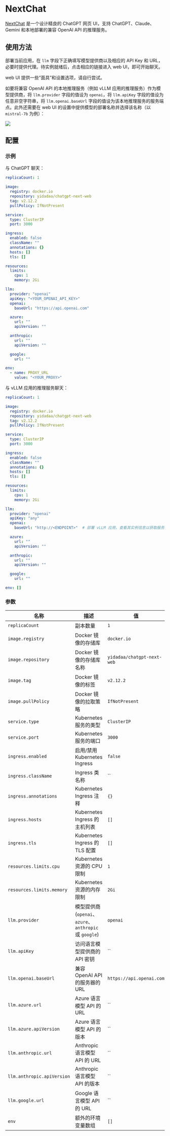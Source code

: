 # NextChat

[NextChat](https://github.com/ChatGPTNextWeb/ChatGPT-Next-Web) 是一个设计精良的 ChatGPT 网页 UI，支持 ChatGPT、Claude、Gemini 和本地部署的兼容 OpenAI API 的推理服务。

## 使用方法

部署当前应用，在 `llm` 字段下正确填写模型提供商以及相应的 API Key 和 URL，必要时提供代理。待实例就绪后，点击相应的链接进入 web UI，即可开始聊天。

web UI 提供一些“面具”和设置选项，请自行尝试。

如要将兼容 OpenAI API 的本地推理服务（例如 vLLM 应用的推理服务）作为模型提供商，将 `llm.provider` 字段的值设为 `openai`，将 `llm.apiKey` 字段的值设为任意非空字符串，将 `llm.openai.baseUrl` 字段的值设为该本地推理服务的服务端点。此外还需要在 web UI 的设置中提供模型的部署名称并选择该名称（以 `mistral-7b` 为例）：

![](https://s2.loli.net/2024/06/18/r6nc8sWwu2APReh.png)

## 配置

### 示例

与 ChatGPT 聊天：

```yaml
replicaCount: 1

image:
  registry: docker.io
  repository: yidadaa/chatgpt-next-web
  tag: v2.12.2
  pullPolicy: IfNotPresent

service:
  type: ClusterIP
  port: 3000

ingress:
  enabled: false
  className: ""
  annotations: {}
  hosts: []
  tls: []

resources:
  limits:
    cpu: 1
    memory: 2Gi

llm:
  provider: "openai"
  apiKey: "<YOUR_OPENAI_API_KEY>"
  openai:
    baseUrl: "https://api.openai.com"

  azure:
    url: ""
    apiVersion: ""

  anthropic:
    url: ""
    apiVersion: ""

  google:
    url: ""

env:
  - name: PROXY_URL
    value: "<YOUR_PROXY>"
```

与 vLLM 应用的推理服务聊天：

```yaml
replicaCount: 1

image:
  registry: docker.io
  repository: yidadaa/chatgpt-next-web
  tag: v2.12.2
  pullPolicy: IfNotPresent

service:
  type: ClusterIP
  port: 3000

ingress:
  enabled: false
  className: ""
  annotations: {}
  hosts: []
  tls: []

resources:
  limits:
    cpu: 1
    memory: 2Gi

llm:
  provider: "openai"
  apiKey: "any"
  openai:
    baseUrl: "http://<ENDPOINT>"  # 部署 vLLM 应用，查看其实例信息以获取服务端点

  azure:
    url: ""
    apiVersion: ""

  anthropic:
    url: ""
    apiVersion: ""

  google:
    url: ""

env: []
```

### 参数

| 名称                        | 描述                                                    | 值                         |
| --------------------------- | ------------------------------------------------------- | -------------------------- |
| `replicaCount`              | 副本数量                                                | `1`                        |
| `image.registry`            | Docker 镜像的存储库                                     | `docker.io`                |
| `image.repository`          | Docker 镜像的存储库名称                                 | `yidadaa/chatgpt-next-web` |
| `image.tag`                 | Docker 镜像的标签                                       | `v2.12.2`                  |
| `image.pullPolicy`          | Docker 镜像的拉取策略                                   | `IfNotPresent`             |
| `service.type`              | Kubernetes 服务的类型                                   | `ClusterIP`                |
| `service.port`              | Kubernetes 服务的端口                                   | `3000`                     |
| `ingress.enabled`           | 启用/禁用 Kubernetes Ingress                            | `false`                    |
| `ingress.className`         | Ingress 类名称                                          | ``                         |
| `ingress.annotations`       | Kubernetes Ingress 注释                                 | `{}`                       |
| `ingress.hosts`             | Kubernetes Ingress 的主机列表                           | `[]`                       |
| `ingress.tls`               | Kubernetes Ingress 的 TLS 配置                          | `[]`                       |
| `resources.limits.cpu`      | Kubernetes 资源的 CPU 限制                              | `1`                        |
| `resources.limits.memory`   | Kubernetes 资源的内存限制                               | `2Gi`                      |
| `llm.provider`              | 模型提供商 (`openai`、`azure`、`anthropic` 或 `google`) | `openai`                   |
| `llm.apiKey`               | 访问语言模型提供商的 API 密钥                           | ``                         |
| `llm.openai.baseUrl`       | 兼容 OpenAI API 的服务器的 URL                          | `https://api.openai.com`   |
| `llm.azure.url`             | Azure 语言模型 API 的 URL                               | ``                         |
| `llm.azure.apiVersion`     | Azure 语言模型 API 的版本                               | ``                         |
| `llm.anthropic.url`         | Anthropic 语言模型 API 的 URL                           | ``                         |
| `llm.anthropic.apiVersion` | Anthropic 语言模型 API 的版本                           | ``                         |
| `llm.google.url`            | Google 语言模型 API 的 URL                              | ``                         |
| `env`                       | 额外的环境变量数组                                      | `[]`                       |
